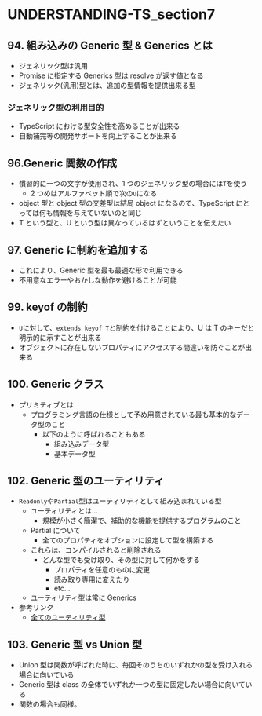 # UNDERSTANDING-TS_section7

## 94. 組み込みの Generic 型 & Generics とは

- ジェネリック型は汎用
- Promise に指定する Generics 型は resolve が返す値となる
- ジェネリック(汎用)型とは、追加の型情報を提供出来る型

### ジェネリック型の利用目的

- TypeScript における型安全性を高めることが出来る
- 自動補完等の開発サポートを向上することが出来る

## 96.Generic 関数の作成

- 慣習的に一つの文字が使用され、1 つのジェネリック型の場合には`T`を使う
  - 2 つめはアルファベット順で次の`U`になる
- object 型と object 型の交差型は結局 object になるので、TypeScript にとっては何も情報を与えていないのと同じ
- T という型と、U という型は異なっているはずということを伝えたい

## 97. Generic に制約を追加する

- これにより、Generic 型を最も最適な形で利用できる
- 不用意なエラーやおかしな動作を避けることが可能

## 99. keyof の制約

- `U`に対して、`extends keyof T`と制約を付けることにより、U は T のキーだと明示的に示すことが出来る
- オブジェクトに存在しないプロパティにアクセスする間違いを防ぐことが出来る

## 100. Generic クラス

- プリミティブとは
  - プログラミング言語の仕様として予め用意されている最も基本的なデータ型のこと
    - 以下のように呼ばれることもある
      - 組み込みデータ型
      - 基本データ型

## 102. Generic 型のユーティリティ

- `Readonly`や`Partial`型はユーティリティとして組み込まれている型
  - ユーティリティとは...
    - 規模が小さく簡潔で、補助的な機能を提供するプログラムのこと
  - Partial について
    - 全てのプロパティをオブションに設定して型を構築する
  - これらは、コンパイルされると削除される
    - どんな型でも受け取り、その型に対して何かをする
      - プロパティを任意のものに変更
      - 読み取り専用に変えたり
      - etc...
  - ユーティリティ型は常に Generics
- 参考リンク
  - [全てのユーティリティ型](https://www.typescriptlang.org/docs/handbook/utility-types.html)

## 103. Generic 型 vs Union 型

- Union 型は関数が呼ばれた時に、毎回そのうちのいずれかの型を受け入れる場合に向いている
- Generic 型は class の全体でいずれか一つの型に固定したい場合に向いている
- 関数の場合も同様。
